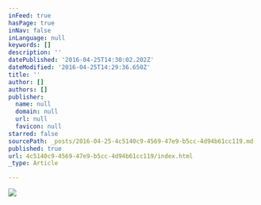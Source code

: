 ```yaml
---
inFeed: true
hasPage: true
inNav: false
inLanguage: null
keywords: []
description: ''
datePublished: '2016-04-25T14:30:02.202Z'
dateModified: '2016-04-25T14:29:36.650Z'
title: ''
author: []
authors: []
publisher:
  name: null
  domain: null
  url: null
  favicon: null
starred: false
sourcePath: _posts/2016-04-25-4c5140c9-4569-47e9-b5cc-4d94b61cc119.md
published: true
url: 4c5140c9-4569-47e9-b5cc-4d94b61cc119/index.html
_type: Article

---
```

![](https://the-grid-user-content.s3-us-west-2.amazonaws.com/db7fecf2-203d-4ec0-80c8-6d2a72af0189.jpg)